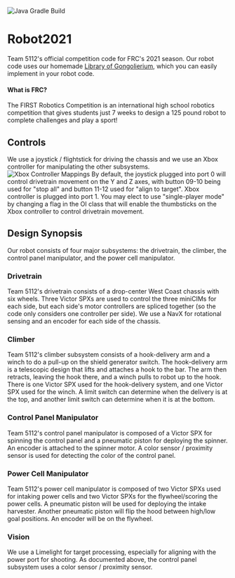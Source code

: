 ![Java Gradle Build](https://github.com/Gongoliers/Robot2021/workflows/Java%20Gradle%20Build/badge.svg)
# Robot2021
 Team 5112's official competition code for FRC's 2021 season.
 Our robot code uses our homemade [Library of Gongolierium](https://github.com/Gongoliers/Library-of-Gongolierium), which you can easily implement in your robot code.
 
 #### What is FRC?
 The FIRST Robotics Competition is an international high school robotics competition that gives students just 7 weeks to design a 125 pound robot to complete challenges and play a sport!
## Controls
We use a joystick / flightstick for driving the chassis and we use an Xbox controller for manipulating the other subsystems.
![Xbox Controller Mappings](https://github.com/Gongoliers/Robot2020/raw/master/XboxController.png "Xbox Controller Mappings")
By default, the joystick plugged into port 0 will control drivetrain movement on the Y and Z axes, with button 09-10 being used for "stop all" and button 11-12 used for "align to target".  Xbox controller is plugged into port 1.  You may elect to use "single-player mode" by changing a flag in the OI class that will enable the thumbsticks on the Xbox controller to control drivetrain movement.

## Design Synopsis
Our robot consists of four major subsystems: the drivetrain, the climber, the control panel manipulator, and the power cell manipulator.

### Drivetrain
Team 5112's drivetrain consists of a drop-center West Coast chassis with six wheels.  Three Victor SPXs are used to control the three miniCIMs for each side, but each side's motor controllers are spliced together (so the code only considers one controller per side).  We use a NavX for rotational sensing and an encoder for each side of the chassis.

### Climber
Team 5112's climber subsystem consists of a hook-delivery arm and a winch to do a pull-up on the shield generator switch.  The hook-delivery arm is a telescopic design that lifts and attaches a hook to the bar.  The arm then retracts, leaving the hook there, and a winch pulls to robot up to the hook.  There is one Victor SPX used for the hook-delivery system, and one Victor SPX used for the winch.  A limit switch can determine when the delivery is at the top, and another limit switch can determine when it is at the bottom.

### Control Panel Manipulator
Team 5112's control panel manipulator is composed of a Victor SPX for spinning the control panel and a pneumatic piston for deploying the spinner.  An encoder is attached to the spinner motor.  A color sensor / proximity sensor is used for detecting the color of the control panel.

### Power Cell Manipulator
Team 5112's power cell manipulator is composed of two Victor SPXs used for intaking power cells and two Victor SPXs for the flywheel/scoring the power cells.  A pneumatic piston will be used for deploying the intake harvester.  Another pneumatic piston will flip the hood between high/low goal positions.  An encoder will be on the flywheel.

### Vision
We use a Limelight for target processing, especially for aligning with the power port for shooting.  As documented above, the control panel subsystem uses a color sensor / proximity sensor.
